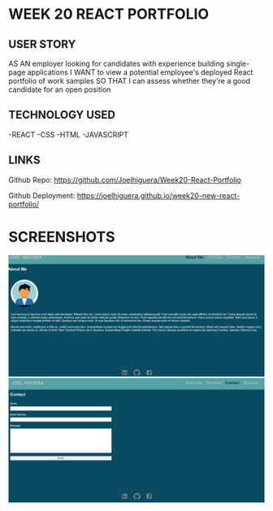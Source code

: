 # WEEK 20 REACT PORTFOLIO

## USER STORY
AS AN employer looking for candidates with experience building single-page applications
I WANT to view a potential employee's deployed React portfolio of work samples
SO THAT I can assess whether they're a good candidate for an open position

## TECHNOLOGY USED
-REACT
-CSS
-HTML
-JAVASCRIPT

## LINKS
Github Repo: https://github.com/Joelhiguera/Week20-React-Portfolio

Github Deployment: https://joelhiguera.github.io/week20-new-react-portfolio/


# SCREENSHOTS 
![Alt text](screenShot1.PNG)
![Alt text](screenShot2.PNG)
